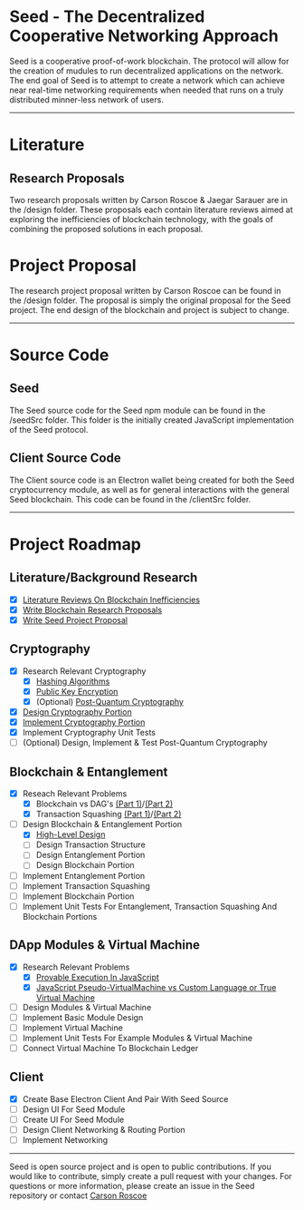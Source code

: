# Seed - The Decentralized Cooperative Networking Approach

Seed is a cooperative proof-of-work blockchain. The protocol will allow for the creation of mudules to run decentralized applications on the network. The end goal of Seed is to attempt to create a network which can achieve near real-time networking requirements when needed that runs on a truly distributed minner-less network of users.

-----

# Literature

## Research Proposals

Two research proposals written by Carson Roscoe & Jaegar Sarauer are in the /design folder. These proposals each contain literature reviews aimed at exploring the inefficiencies of blockchain technology, with the goals of combining the proposed solutions in each proposal. 

# Project Proposal

The research project proposal written by Carson Roscoe can be found in the /design folder. The proposal is simply the original proposal for the Seed project. The end design of the blockchain and project is subject to change.

-----

# Source Code

## Seed

The Seed source code for the Seed npm module can be found in the /seedSrc folder. This folder is the initially created JavaScript implementation of the Seed protocol.

## Client Source Code

The Client source code is an Electron wallet being created for both the Seed cryptocurrency module, as well as for general interactions with the general Seed blockchain. This code can be found in the /clientSrc folder.

-----

# Project Roadmap

## Literature/Background Research

- [x] [Literature Reviews On Blockchain Inefficiencies](https://steemit.com/blockchain/@carsonroscoe/seed-literature-review-the-flaws-of-proof-of-work)
- [x] [Write Blockchain Research Proposals](design)
- [x] [Write Seed Project Proposal](design/ProjectProposal.pdf)

## Cryptography

- [x] Research Relevant Cryptography
    - [x] [Hashing Algorithms](https://steemit.com/bitcoin/@carsonroscoe/seed-dev-discusses-hashing-algorithms-in-bitcoin-and-cryptocurrencies)
    - [x] [Public Key Encryption](https://steemit.com/bitcoin/@carsonroscoe/seed-dev-debates-public-key-encryption)
    - [x] \(Optional) [Post-Quantum Cryptography](https://steemit.com/crypto/@carsonroscoe/seed-dev-discussion-lattice-based-cryptography-part-1)
- [x] [Design Cryptography Portion](https://steemit.com/cryptocurrency/@carsonroscoe/seed-development-design-cryptography-public-key-encryption-and-hashing)
- [x] [Implement Cryptography Portion](https://steemit.com/utopian-io/@carsonroscoe/seed-development-base-project-and-cryptographic-portion)
- [x] Implement Cryptography Unit Tests
- [ ] \(Optional) Design, Implement & Test Post-Quantum Cryptography

## Blockchain & Entanglement

- [x] Reseach Relevant Problems
    - [x] Blockchain vs DAG's [(Part 1)](https://steemit.com/bitcoin/@carsonroscoe/seed-dev-discussion-tangle-vs-blockchain-part-1)/[(Part 2)](https://steemit.com/bitcoin/@carsonroscoe/seed-dev-discussion-tangle-vs-blockchain-part-2)
    - [x] Transaction Squashing [(Part 1)](https://steemit.com/blockchain/@carsonroscoe/seed-dev-discussion-transaction-squashing-proposition-part-1)/[(Part 2)](https://steemit.com/blockchain/@carsonroscoe/seed-dev-discussion-transaction-squashing-considerations-for-jitter-part-2)
- [ ] Design Blockchain & Entanglement Portion
    - [x] [High-Level Design](https://steemit.com/blockchain/@carsonroscoe/seed-development-design-entanglement-and-blockchain-hybrid)
    - [ ] Design Transaction Structure
    - [ ] Design Entanglement Portion
    - [ ] Design Blockchain Portion
- [ ] Implement Entanglement Portion
- [ ] Implement Transaction Squashing
- [ ] Implement Blockchain Portion
- [ ] Implement Unit Tests For Entanglement, Transaction Squashing And Blockchain Portions

## DApp Modules & Virtual Machine

- [x] Research Relevant Problems
    - [x] [Provable Execution In JavaScript](https://steemit.com/blockchain/@carsonroscoe/seed-dev-discussion-provable-execution-with-function-hashing-in-javascript)
    - [x] [JavaScript Pseudo-VirtualMachine vs Custom Language or True Virtual Machine](https://steemit.com/cryptocurrency/@carsonroscoe/seed-dev-discussion-custom-languages-and-virtual-machines)
- [ ] Design Modules & Virtual Machine
- [ ] Implement Basic Module Design
- [ ] Implement Virtual Machine
- [ ] Implement Unit Tests For Example Modules & Virtual Machine
- [ ] Connect Virtual Machine To Blockchain Ledger

## Client

- [x] Create Base Electron Client And Pair With Seed Source
- [ ] Design UI For Seed Module
- [ ] Create UI For Seed Module
- [ ] Design Client Networking & Routing Portion
- [ ] Implement Networking

-----

Seed is open source project and is open to public contributions. If you would like to contribute, simply create a pull request with your changes. For questions or more information, please create an issue in the Seed repository or contact [Carson Roscoe](https://github.com/CarsonRoscoe)